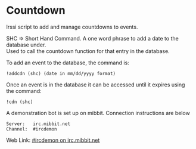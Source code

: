 # Countdown
Irssi script to add and manage countdowns to events.

SHC => Short Hand Command.  A one word phrase to add a date to the database under.  
Used to call the countdown function for that entry in the database.

To add an event to the database, the command is:
  
	!addcdn (shc) (date in mm/dd/yyyy format)

Once an event is in the database it can be accessed until it expires using the command:
 
	!cdn (shc)

A demonstration bot is set up on mibbit. Connection instructions are below

	Server:	  irc.mibbit.net
	Channel:  #ircdemon
	
Web Link: [#ircdemon on irc.mibbit.net](https://kiwiirc.com/client/irc.mibbit.net/?nick=&theme=basic#ircdemon)
